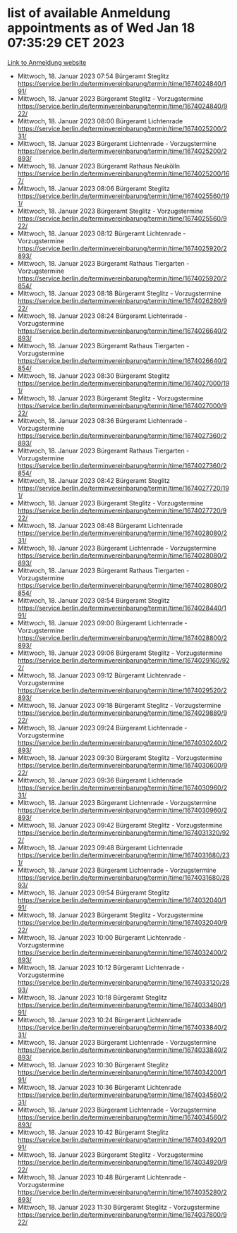 # list of available Anmeldung appointments as of Wed Jan 18 07:35:29 CET 2023
[Link to Anmeldung website](https://service.berlin.de/terminvereinbarung/termin/tag.php?termin=0&anliegen[]=120686&dienstleisterlist=122210,122217,327316,122219,327312,122227,327314,122231,327346,122243,327348,122252,329742,122260,329745,122262,329748,122254,329751,122271,327278,122273,327274,122277,327276,330436,122280,327294,122282,327290,122284,327292,327539,122291,327270,122285,327266,122286,327264,122296,327268,150230,329760,122301,327282,122297,327286,122294,327284,122312,329763,122314,329775,122304,327330,122311,327334,122309,327332,122281,327352,122279,329772,122276,327324,122274,327326,122267,329766,122246,327318,122251,327320,122257,327322,122208,327298,122226,327300,121362,121364&herkunft=http%3A%2F%2Fservice.berlin.de%2Fdienstleistung%2F120686%2F)
- Mittwoch, 18. Januar 2023 07:54 Bürgeramt Steglitz https://service.berlin.de/terminvereinbarung/termin/time/1674024840/191/
- Mittwoch, 18. Januar 2023  Bürgeramt Steglitz - Vorzugstermine https://service.berlin.de/terminvereinbarung/termin/time/1674024840/922/
- Mittwoch, 18. Januar 2023 08:00 Bürgeramt Lichtenrade https://service.berlin.de/terminvereinbarung/termin/time/1674025200/231/
- Mittwoch, 18. Januar 2023  Bürgeramt Lichtenrade - Vorzugstermine https://service.berlin.de/terminvereinbarung/termin/time/1674025200/2893/
- Mittwoch, 18. Januar 2023  Bürgeramt Rathaus Neukölln https://service.berlin.de/terminvereinbarung/termin/time/1674025200/167/
- Mittwoch, 18. Januar 2023 08:06 Bürgeramt Steglitz https://service.berlin.de/terminvereinbarung/termin/time/1674025560/191/
- Mittwoch, 18. Januar 2023  Bürgeramt Steglitz - Vorzugstermine https://service.berlin.de/terminvereinbarung/termin/time/1674025560/922/
- Mittwoch, 18. Januar 2023 08:12 Bürgeramt Lichtenrade - Vorzugstermine https://service.berlin.de/terminvereinbarung/termin/time/1674025920/2893/
- Mittwoch, 18. Januar 2023  Bürgeramt Rathaus Tiergarten - Vorzugstermine https://service.berlin.de/terminvereinbarung/termin/time/1674025920/2854/
- Mittwoch, 18. Januar 2023 08:18 Bürgeramt Steglitz - Vorzugstermine https://service.berlin.de/terminvereinbarung/termin/time/1674026280/922/
- Mittwoch, 18. Januar 2023 08:24 Bürgeramt Lichtenrade - Vorzugstermine https://service.berlin.de/terminvereinbarung/termin/time/1674026640/2893/
- Mittwoch, 18. Januar 2023  Bürgeramt Rathaus Tiergarten - Vorzugstermine https://service.berlin.de/terminvereinbarung/termin/time/1674026640/2854/
- Mittwoch, 18. Januar 2023 08:30 Bürgeramt Steglitz https://service.berlin.de/terminvereinbarung/termin/time/1674027000/191/
- Mittwoch, 18. Januar 2023  Bürgeramt Steglitz - Vorzugstermine https://service.berlin.de/terminvereinbarung/termin/time/1674027000/922/
- Mittwoch, 18. Januar 2023 08:36 Bürgeramt Lichtenrade - Vorzugstermine https://service.berlin.de/terminvereinbarung/termin/time/1674027360/2893/
- Mittwoch, 18. Januar 2023  Bürgeramt Rathaus Tiergarten - Vorzugstermine https://service.berlin.de/terminvereinbarung/termin/time/1674027360/2854/
- Mittwoch, 18. Januar 2023 08:42 Bürgeramt Steglitz https://service.berlin.de/terminvereinbarung/termin/time/1674027720/191/
- Mittwoch, 18. Januar 2023  Bürgeramt Steglitz - Vorzugstermine https://service.berlin.de/terminvereinbarung/termin/time/1674027720/922/
- Mittwoch, 18. Januar 2023 08:48 Bürgeramt Lichtenrade https://service.berlin.de/terminvereinbarung/termin/time/1674028080/231/
- Mittwoch, 18. Januar 2023  Bürgeramt Lichtenrade - Vorzugstermine https://service.berlin.de/terminvereinbarung/termin/time/1674028080/2893/
- Mittwoch, 18. Januar 2023  Bürgeramt Rathaus Tiergarten - Vorzugstermine https://service.berlin.de/terminvereinbarung/termin/time/1674028080/2854/
- Mittwoch, 18. Januar 2023 08:54 Bürgeramt Steglitz https://service.berlin.de/terminvereinbarung/termin/time/1674028440/191/
- Mittwoch, 18. Januar 2023 09:00 Bürgeramt Lichtenrade - Vorzugstermine https://service.berlin.de/terminvereinbarung/termin/time/1674028800/2893/
- Mittwoch, 18. Januar 2023 09:06 Bürgeramt Steglitz - Vorzugstermine https://service.berlin.de/terminvereinbarung/termin/time/1674029160/922/
- Mittwoch, 18. Januar 2023 09:12 Bürgeramt Lichtenrade - Vorzugstermine https://service.berlin.de/terminvereinbarung/termin/time/1674029520/2893/
- Mittwoch, 18. Januar 2023 09:18 Bürgeramt Steglitz - Vorzugstermine https://service.berlin.de/terminvereinbarung/termin/time/1674029880/922/
- Mittwoch, 18. Januar 2023 09:24 Bürgeramt Lichtenrade - Vorzugstermine https://service.berlin.de/terminvereinbarung/termin/time/1674030240/2893/
- Mittwoch, 18. Januar 2023 09:30 Bürgeramt Steglitz - Vorzugstermine https://service.berlin.de/terminvereinbarung/termin/time/1674030600/922/
- Mittwoch, 18. Januar 2023 09:36 Bürgeramt Lichtenrade https://service.berlin.de/terminvereinbarung/termin/time/1674030960/231/
- Mittwoch, 18. Januar 2023  Bürgeramt Lichtenrade - Vorzugstermine https://service.berlin.de/terminvereinbarung/termin/time/1674030960/2893/
- Mittwoch, 18. Januar 2023 09:42 Bürgeramt Steglitz - Vorzugstermine https://service.berlin.de/terminvereinbarung/termin/time/1674031320/922/
- Mittwoch, 18. Januar 2023 09:48 Bürgeramt Lichtenrade https://service.berlin.de/terminvereinbarung/termin/time/1674031680/231/
- Mittwoch, 18. Januar 2023  Bürgeramt Lichtenrade - Vorzugstermine https://service.berlin.de/terminvereinbarung/termin/time/1674031680/2893/
- Mittwoch, 18. Januar 2023 09:54 Bürgeramt Steglitz https://service.berlin.de/terminvereinbarung/termin/time/1674032040/191/
- Mittwoch, 18. Januar 2023  Bürgeramt Steglitz - Vorzugstermine https://service.berlin.de/terminvereinbarung/termin/time/1674032040/922/
- Mittwoch, 18. Januar 2023 10:00 Bürgeramt Lichtenrade - Vorzugstermine https://service.berlin.de/terminvereinbarung/termin/time/1674032400/2893/
- Mittwoch, 18. Januar 2023 10:12 Bürgeramt Lichtenrade - Vorzugstermine https://service.berlin.de/terminvereinbarung/termin/time/1674033120/2893/
- Mittwoch, 18. Januar 2023 10:18 Bürgeramt Steglitz https://service.berlin.de/terminvereinbarung/termin/time/1674033480/191/
- Mittwoch, 18. Januar 2023 10:24 Bürgeramt Lichtenrade https://service.berlin.de/terminvereinbarung/termin/time/1674033840/231/
- Mittwoch, 18. Januar 2023  Bürgeramt Lichtenrade - Vorzugstermine https://service.berlin.de/terminvereinbarung/termin/time/1674033840/2893/
- Mittwoch, 18. Januar 2023 10:30 Bürgeramt Steglitz https://service.berlin.de/terminvereinbarung/termin/time/1674034200/191/
- Mittwoch, 18. Januar 2023 10:36 Bürgeramt Lichtenrade https://service.berlin.de/terminvereinbarung/termin/time/1674034560/231/
- Mittwoch, 18. Januar 2023  Bürgeramt Lichtenrade - Vorzugstermine https://service.berlin.de/terminvereinbarung/termin/time/1674034560/2893/
- Mittwoch, 18. Januar 2023 10:42 Bürgeramt Steglitz https://service.berlin.de/terminvereinbarung/termin/time/1674034920/191/
- Mittwoch, 18. Januar 2023  Bürgeramt Steglitz - Vorzugstermine https://service.berlin.de/terminvereinbarung/termin/time/1674034920/922/
- Mittwoch, 18. Januar 2023 10:48 Bürgeramt Lichtenrade - Vorzugstermine https://service.berlin.de/terminvereinbarung/termin/time/1674035280/2893/
- Mittwoch, 18. Januar 2023 11:30 Bürgeramt Steglitz - Vorzugstermine https://service.berlin.de/terminvereinbarung/termin/time/1674037800/922/
